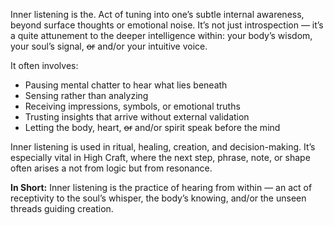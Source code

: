 Inner listening is the. Act of tuning into one’s subtle internal awareness, beyond surface thoughts or emotional noise. It’s not just introspection — it’s a quite attunement to the deeper intelligence within:
your body’s wisdom, your soul’s signal, ~~or~~ and/or your intuitive voice.

It often involves:
- Pausing mental chatter to hear what lies beneath
- Sensing rather than analyzing
- Receiving impressions, symbols, or emotional truths
- Trusting insights that arrive without external validation
- Letting the body, heart, ~~or~~ and/or spirit speak before the mind

Inner listening is used in ritual, healing, creation, and decision-making.  It’s especially vital in High Craft, where the next step, phrase, note, or shape often arises a not from logic but from resonance.

**In Short:**
Inner listening is the practice of hearing from within — an act of receptivity to the soul’s whisper, the body’s knowing, and/or the unseen threads guiding creation.